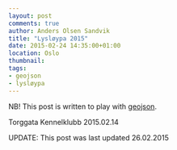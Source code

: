 ```yaml
---
layout: post
comments: true
author: Anders Olsen Sandvik
title: "Lysløypa 2015"
date: 2015-02-24 14:35:00+01:00
location: Oslo
thumbnail:
tags:
- geojson
- lysløypa
---
```


NB! This post is written to play with [geojson](https://help.github.com/articles/mapping-geojson-files-on-github/).

<script src="https://embed.github.com/view/geojson/Andersos/blog.andersos.net/gh-pages/geojson/lysløypa.geojson"></script>

Torggata Kennelklubb
2015.02.14

UPDATE: This post was last updated 26.02.2015

